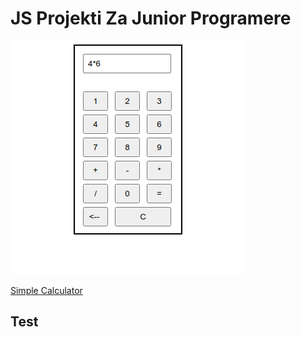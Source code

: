 # JS Projekti Za Junior Programere

[![simple calculator image][1]][2]

[1]: img/SimpleCalculator.png
[2]: https://milan-micic.github.io/js-juniors/simpleCalculator.html

[Simple Calculator](https://milan-micic.github.io/js-juniors/simpleCalculator.html "Simple Calculator")  

## Test